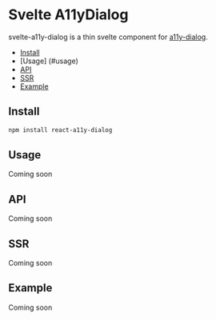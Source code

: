 # Svelte A11yDialog

svelte-a11y-dialog is a thin svelte component for [a11y-dialog](https://github.com/KittyGiraudel/a11y-dialog).

- [Install](#install)
- [Usage] (#usage)
- [API](#api)
- [SSR](#ssr)
- [Example](#example)

## Install

```sh
npm install react-a11y-dialog
```

## Usage

Coming soon

## API

Coming soon

## SSR

Coming soon

## Example

Coming soon
